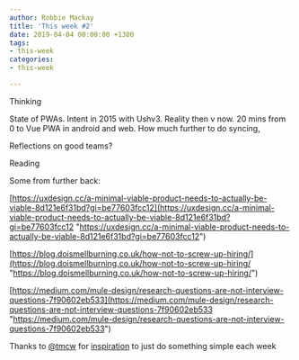 ```yaml
---
author: Robbie Mackay
title: 'This week #2'
date: 2019-04-04 00:00:00 +1300
tags:
- this-week
categories:
- this-week

---
```

Thinking

State of PWAs. Intent in 2015 with Ushv3. Reality then v now. 20 mins from 0 to Vue PWA in android and web. How much further to do syncing, 

Reflections on good teams?

Reading 

Some from further back:

[https://uxdesign.cc/a-minimal-viable-product-needs-to-actually-be-viable-8d121e6f31bd?gi=be77603fcc12](https://uxdesign.cc/a-minimal-viable-product-needs-to-actually-be-viable-8d121e6f31bd?gi=be77603fcc12 "https://uxdesign.cc/a-minimal-viable-product-needs-to-actually-be-viable-8d121e6f31bd?gi=be77603fcc12")

[https://blog.doismellburning.co.uk/how-not-to-screw-up-hiring/](https://blog.doismellburning.co.uk/how-not-to-screw-up-hiring/ "https://blog.doismellburning.co.uk/how-not-to-screw-up-hiring/")

[https://medium.com/mule-design/research-questions-are-not-interview-questions-7f90602eb533](https://medium.com/mule-design/research-questions-are-not-interview-questions-7f90602eb533 "https://medium.com/mule-design/research-questions-are-not-interview-questions-7f90602eb533")

Thanks to [@tmcw](https://macwright.org) for [inspiration](https://macwright.org/2019/02/06/how-to-blog.html "How to blog") to just do something simple each week